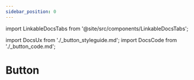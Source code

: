 ```yaml
---
sidebar_position: 0
---
```


import LinkableDocsTabs from '@site/src/components/LinkableDocsTabs';

import DocsUx from './\_button_styleguide.md';
import DocsCode from './\_button_code.md';

# Button

<LinkableDocsTabs>
  <DocsUx />
  <DocsCode />
</LinkableDocsTabs>
